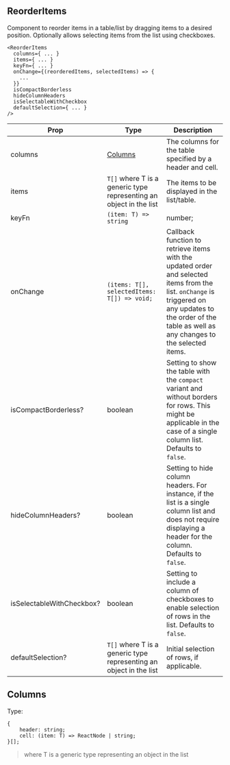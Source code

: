 ## ReorderItems

Component to reorder items in a table/list by dragging items to a desired position. Optionally allows selecting items from the list using checkboxes.

```tsx
<ReorderItems
  columns={ ... }
  items={ ... }
  keyFn={ ... }
  onChange={(reorderedItems, selectedItems) => {
    ... 
  }}
  isCompactBorderless
  hideColumnHeaders
  isSelectableWithCheckbox
  defaultSelection={ ... }
/>
```

| Prop | Type | Description
| ---  | --- | ---
| columns| [Columns](#columns) | The columns for the table specified by a header and cell.
| items | `T[]` where T is a generic type representing an object in the list | The items to be displayed in the list/table.
| keyFn | <code>(item: T) => string | number;</code> | A function that gets a unique key for an item.
| onChange | <code>(items: T[], selectedItems: T[]) => void;</code> | Callback function to retrieve items with the updated order and selected items from the list. `onChange` is triggered on any updates to the order of the table as well as any changes to the selected items.
| isCompactBorderless? | boolean | Setting to show the table with the `compact` variant and without borders for rows. This might be applicable in the case of a single column list. Defaults to `false`.
| hideColumnHeaders? | boolean | Setting to hide column headers. For instance, if the list is a single column list and does not require displaying a header for the column. Defaults to `false`.
| isSelectableWithCheckbox? | boolean | Setting to include a column of checkboxes to enable selection of rows in the list. Defaults to `false`.
| defaultSelection? | `T[]` where T is a generic type representing an object in the list | Initial selection of rows, if applicable.

## Columns

Type: 
```tsx
{
    header: string;
    cell: (item: T) => ReactNode | string;
}[];
```
> where T is a generic type representing an object in the list